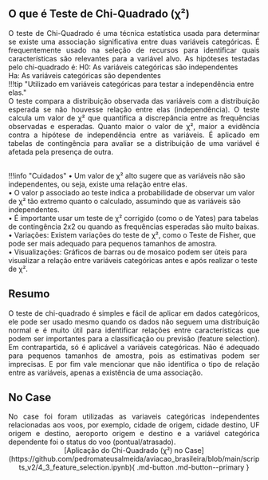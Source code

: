 ## O que é Teste de Chi-Quadrado (χ²)
<div style="text-align: justify">
O teste de Chi-Quadrado é uma técnica estatística usada para determinar se existe uma associação significativa entre duas variáveis categóricas. É frequentemente usado na seleção de recursos para identificar quais características são relevantes para a variável alvo. As hipóteses testadas pelo chi-quadrado é:
H0: As variáveis categóricas são independentes <br />
Ha: As variáveis categóricas são dependentes <br />
</div>
!!!tip "Utilizado em variáveis categóricas para testar a independência entre elas."

<div style="text-align: justify">
O teste compara a distribuição observada das variáveis com a distribuição esperada se não houvesse relação entre elas (independência). O teste calcula um valor de χ² que quantifica a discrepância entre as frequências observadas e esperadas. Quanto maior o valor de χ², maior a evidência contra a hipótese de independência entre as variáveis. É aplicado em tabelas de contingência para avaliar se a distribuição de uma variável é afetada pela presença de outra.<br /><br />
</div>

!!!info "Cuidados"
    •	Um valor de χ² alto sugere que as variáveis não são independentes, ou seja, existe uma relação entre elas.<br />
    •	O valor p associado ao teste indica a probabilidade de observar um valor de χ² tão extremo quanto o calculado, assumindo que as variáveis são independentes.<br />
    •	É importante usar um teste de χ² corrigido (como o de Yates) para tabelas de contingência 2x2 ou quando as frequências esperadas são muito baixas.<br />
    •	Variações: Existem variações do teste de χ², como o Teste de Fisher, que pode ser mais adequado para pequenos tamanhos de amostra.<br />
    •	Visualizações: Gráficos de barras ou de mosaico podem ser úteis para visualizar a relação entre variáveis categóricas antes e após realizar o teste de χ².<br />

## Resumo
<div style="text-align: justify">
O teste de chi-quadrado é simples e fácil de aplicar em dados categóricos, ele pode ser usado mesmo quando os dados não seguem uma distribuição normal e é muito útil para identificar relações entre características que podem ser importantes para a classificação ou previsão (feature selection). Em contrapartida, só é aplicável a variáveis categóricas. Não é adequado para pequenos tamanhos de amostra, pois as estimativas podem ser imprecisas. E por fim vale mencionar que não identifica o tipo de relação entre as variáveis, apenas a existência de uma associação.<br />
</div>

## No Case
<div style="text-align: justify">
No case foi foram utilizadas as variaveis categóricas independentes relacionadas aos voos, por exemplo, cidade de origem, cidade destino, UF origem e destino, aeroporto origem e destino e a variável categórica dependente foi o status do voo (pontual/atrasado).<br />
</div>
<center>
[Aplicação do Chi-Quadrado (χ²) no Case](https://github.com/pedromateusalmeida/aviacao_brasileira/blob/main/scripts_v2/4_3_feature_selection.ipynb){ .md-button .md-button--primary }
<center>
&nbsp;&nbsp;&nbsp;&nbsp;&nbsp;&nbsp;&nbsp;&nbsp;&nbsp;&nbsp;

